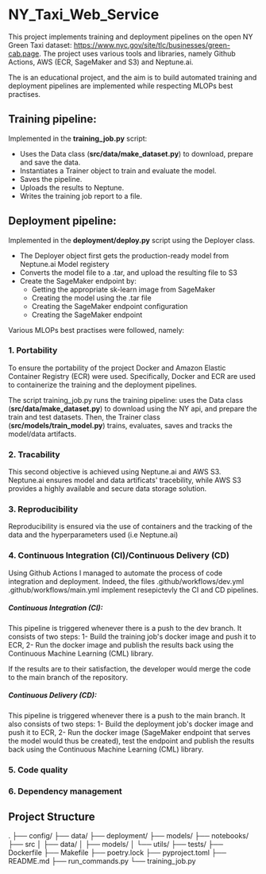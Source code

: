 # NY_Taxi_Web_Service

This project implements training and deployment pipelines on the open NY Green Taxi dataset: https://www.nyc.gov/site/tlc/businesses/green-cab.page. The project uses various tools and libraries, namely Github Actions, AWS (ECR, SageMaker and S3) and Neptune.ai.

The is an educational project, and the aim is to build automated training and deployment pipelines are implemented while respecting MLOPs best practises.

## Training pipeline:

Implemented in the **training_job.py** script:

- Uses the Data class (**src/data/make_dataset.py**) to download, prepare and save the data.
- Instantiates a Trainer object to train and evaluate the model.
- Saves the pipeline.
- Uploads the results to Neptune.
- Writes the training job report to a file.

## Deployment pipeline:

Implemented in the **deployment/deploy.py** script using the Deployer class.

- The Deployer object first gets the production-ready model from Neptune.ai Model registery
- Converts the model file to a .tar, and upload the resulting file to S3
- Create the SageMaker endpoint by:
    - Getting the appropriate sk-learn image from SageMaker
    - Creating the model using the .tar file
    - Creating the SageMaker endpoint configuration
    - Creating the SageMaker endpoint


Various MLOPs best practises were followed, namely:

### 1. Portability

To ensure the portability of the project Docker and Amazon Elastic Container Registry (ECR) were used. Specifically, Docker and ECR are used to containerize the training and the deployment pipelines.

The script training_job.py runs the training pipeline: uses the Data class (**src/data/make_dataset.py**) to download using the NY api, and prepare the train and test datasets. Then, the Trainer class (**src/models/train_model.py**) trains, evaluates, saves and tracks the model/data artifacts.

### 2. Tracability

This second objective is achieved using Neptune.ai and AWS S3. Neptune.ai ensures model and data artificats' tracebility, while AWS S3 provides a highly available and secure data storage solution.

### 3. Reproducibility

Reproducibility is ensured via the use of containers and the tracking of the data and the hyperparameters used (i.e Neptune.ai)

### 4. Continuous Integration (CI)/Continuous Delivery (CD)

Using Github Actions I managed to automate the process of code integration and deployment. Indeed, the files .github/workflows/dev.yml .github/workflows/main.yml implement resepictevly the CI and CD pipelines.

##### Continuous Integration (CI):
This pipeline is triggered whenever there is a push to the dev branch. It consists of two steps: 1- Build the training job's docker image and push it to ECR, 2- Run the docker image and publish the results back using the Continuous Machine Learning (CML) library.

If the results are to their satisfaction, the developer would merge the code to the main branch of the repository.

##### Continuous Delivery (CD):

This pipeline is triggered whenever there is a push to the main branch. It also consists of two steps: 1- Build the deployment job's docker image and push it to ECR, 2- Run the docker image (SageMaker endpoint that serves the model would thus be created), test the endpoint and publish the results back using the Continuous Machine Learning (CML) library.

### 5. Code quality


### 6. Dependency management


## Project Structure
.
├── config/
├── data/
├── deployment/
├── models/
├── notebooks/
├── src
│   ├── data/
│   ├── models/
│   └── utils/
├── tests/
├── Dockerfile
├── Makefile
├── poetry.lock
├── pyproject.toml
├── README.md
├── run_commands.py
└── training_job.py
